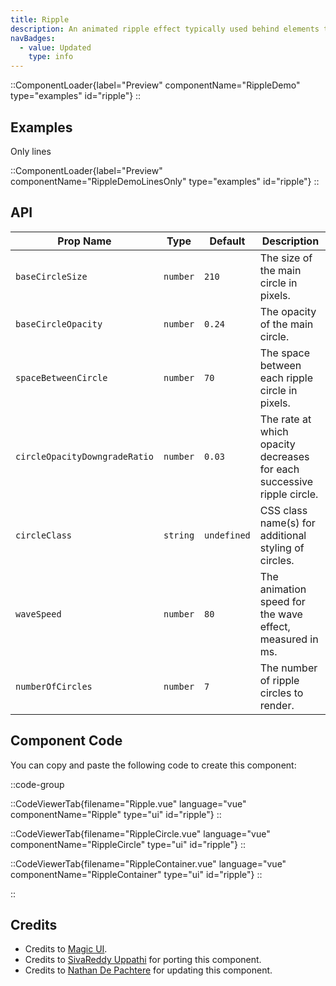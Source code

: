 ```yaml
---
title: Ripple
description: An animated ripple effect typically used behind elements to emphasize them.
navBadges:
  - value: Updated
    type: info
---
```


::ComponentLoader{label="Preview" componentName="RippleDemo" type="examples" id="ripple"}
::

## Examples

Only lines

::ComponentLoader{label="Preview" componentName="RippleDemoLinesOnly" type="examples" id="ripple"}
::

## API

| Prop Name                     | Type     | Default     | Description                                                            |
| ----------------------------- | -------- | ----------- | ---------------------------------------------------------------------- |
| `baseCircleSize`              | `number` | `210`       | The size of the main circle in pixels.                                 |
| `baseCircleOpacity`           | `number` | `0.24`      | The opacity of the main circle.                                        |
| `spaceBetweenCircle`          | `number` | `70`        | The space between each ripple circle in pixels.                        |
| `circleOpacityDowngradeRatio` | `number` | `0.03`      | The rate at which opacity decreases for each successive ripple circle. |
| `circleClass`                 | `string` | `undefined` | CSS class name(s) for additional styling of circles.                   |
| `waveSpeed`                   | `number` | `80`        | The animation speed for the wave effect, measured in ms.               |
| `numberOfCircles`             | `number` | `7`         | The number of ripple circles to render.                                |

## Component Code

You can copy and paste the following code to create this component:

::code-group

::CodeViewerTab{filename="Ripple.vue" language="vue" componentName="Ripple" type="ui" id="ripple"}
::

::CodeViewerTab{filename="RippleCircle.vue" language="vue" componentName="RippleCircle" type="ui" id="ripple"}
::

::CodeViewerTab{filename="RippleContainer.vue" language="vue" componentName="RippleContainer" type="ui" id="ripple"}
::

::

## Credits

- Credits to [Magic UI](https://magicui.design/docs/components/ripple).
- Credits to [SivaReddy Uppathi](https://github.com/sivareddyuppathi) for porting this component.
- Credits to [Nathan De Pachtere](https://nathandepachtere.com/) for updating this component.
